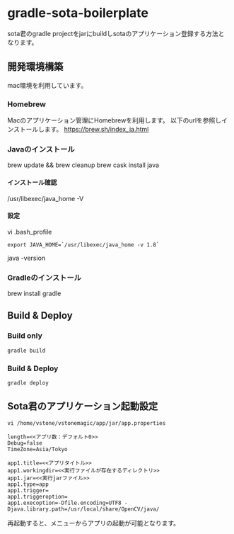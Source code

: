 # gradle-sota-boilerplate
sota君のgradle projectをjarにbuildしsotaのアプリケーション登録する方法となります。

## 開発環境構築
mac環境を利用しています。

### Homebrew
Macのアプリケーション管理にHomebrewを利用します。
以下のurlを参照しインストールします。
https://brew.sh/index_ja.html

### Javaのインストール
brew update && brew cleanup
brew cask install java

#### インストール確認
/usr/libexec/java_home -V

#### 設定
vi .bash_profile

```
export JAVA_HOME=`/usr/libexec/java_home -v 1.8`
```
java -version 

### Gradleのインストール
brew install gradle


## Build & Deploy

### Build only
```
gradle build
```

### Build & Deploy
```
gradle deploy
```

## Sota君のアプリケーション起動設定

```
vi /home/vstone/vstonemagic/app/jar/app.properties

length=<<アプリ数：デフォルト0>>
Debug=false
TimeZone=Asia/Tokyo

app1.title=<<アプリタイトル>>
app1.workingdir=<<実行ファイルが存在するディレクトリ>>
app1.jar=<<実行jarファイル>>
app1.type=app
app1.trigger=
app1.triggeroption=
app1.execoption=-Dfile.encoding=UTF8 -Djava.library.path=/usr/local/share/OpenCV/java/
```

再起動すると、メニューからアプリの起動が可能となります。